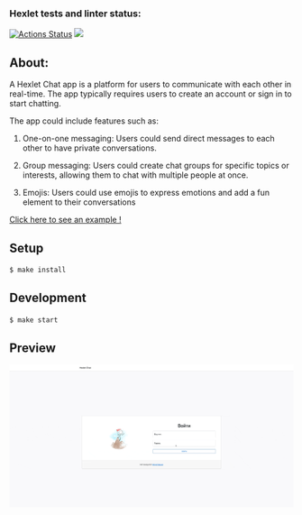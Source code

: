 ### Hexlet tests and linter status:

[![Actions Status](https://github.com/nightshiftmaster/frontend-project-12/workflows/hexlet-check/badge.svg)](https://github.com/nightshiftmaster/frontend-project-12/actions)
<a href="https://codeclimate.com/github/nightshiftmaster/frontend-project-12/maintainability"><img src="https://api.codeclimate.com/v1/badges/f16f950565bd63490a1d/maintainability" /></a>

## About:

A Hexlet Chat app is a platform for users to communicate with each other in real-time. The app typically requires users to create an account or sign in to start chatting.

The app could include features such as:

1. One-on-one messaging: Users could send direct messages to each other to have private conversations.

2. Group messaging: Users could create chat groups for specific topics or interests, allowing them to chat with multiple people at once.

3. Emojis: Users could use emojis to express emotions and add a fun element to their conversations


[Click here to see an example !](https://frontend-project-12-production-5178.up.railway.app)

## Setup

```sh
$ make install
```

## Development

```sh
$ make start
```

## Preview
![image](Demo.gif)
